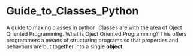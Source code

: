# Guide_to_Classes_Python
A guide to making classes in python:
Classes are with the area of Oject Oriented Programming. What is Oject Oriented Programming? This offers programmers a means of structuring programs so that properties and behavours are but together into a single **object**.


